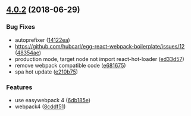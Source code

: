 <a name="4.0.2"></a>
## [4.0.2](https://github.com/hubcarl/egg-react-webpack-boilerplate/compare/3.6.0...4.0.2) (2018-06-29)


### Bug Fixes

* autoprefixer ([14122ea](https://github.com/hubcarl/egg-react-webpack-boilerplate/commit/14122ea))
* https://github.com/hubcarl/egg-react-webpack-boilerplate/issues/12 ([48354ae](https://github.com/hubcarl/egg-react-webpack-boilerplate/commit/48354ae))
* production mode, target  node not import react-hot-loader ([ed33d57](https://github.com/hubcarl/egg-react-webpack-boilerplate/commit/ed33d57))
* remove webpack compatible code ([e681675](https://github.com/hubcarl/egg-react-webpack-boilerplate/commit/e681675))
* spa hot update ([e210b75](https://github.com/hubcarl/egg-react-webpack-boilerplate/commit/e210b75))


### Features

* use easywebpack 4 ([6db185e](https://github.com/hubcarl/egg-react-webpack-boilerplate/commit/6db185e))
* webpack4 ([8cddf51](https://github.com/hubcarl/egg-react-webpack-boilerplate/commit/8cddf51))



